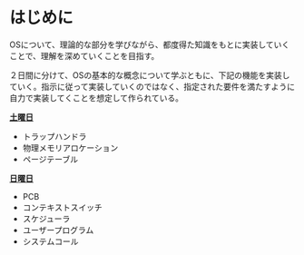 # **はじめに**

OSについて、理論的な部分を学びながら、都度得た知識をもとに実装していくことで、理解を深めていくことを目指す。

２日間に分けて、OSの基本的な概念について学ぶともに、下記の機能を実装していく。指示に従って実装していくのではなく、指定された要件を満たすように自力で実装してくことを想定して作られている。

**[土曜日](Saturday.md)**

- トラップハンドラ
- 物理メモリアロケーション
- ページテーブル

**[日曜日](Sunday.md)**

- PCB
- コンテキストスイッチ
- スケジューラ
- ユーザープログラム
- システムコール
